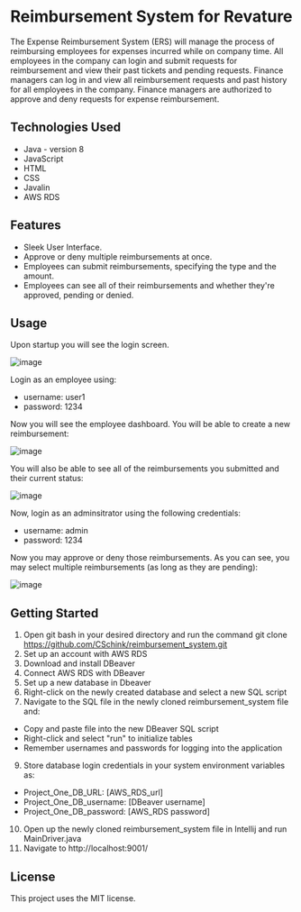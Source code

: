 # Reimbursement System for Revature

The Expense Reimbursement System (ERS) will manage the process of reimbursing employees for expenses incurred while on company time. All employees in the company can login and submit requests for reimbursement and view their past tickets and pending requests. Finance managers can log in and view all reimbursement requests and past history for all employees in the company. Finance managers are authorized to approve and deny requests for expense reimbursement. 

## Technologies Used

* Java - version 8
* JavaScript
* HTML
* CSS
* Javalin
* AWS RDS

## Features

* Sleek User Interface.
* Approve or deny multiple reimbursements at once.
* Employees can submit reimbursements, specifying the type and the amount.
* Employees can see all of their reimbursements and whether they're approved, pending or denied.

## Usage

Upon startup you will see the login screen.

![image](https://user-images.githubusercontent.com/45950072/115905626-58342880-a434-11eb-806f-ad53b5566111.png)

Login as an employee using:

* username: user1
* password: 1234

Now you will see the employee dashboard.  You will be able to create a new reimbursement:

![image](https://user-images.githubusercontent.com/45950072/116256664-638f9880-a741-11eb-990a-3bfe29143e71.png)

You will also be able to see all of the reimbursements you submitted and their current status:

![image](https://user-images.githubusercontent.com/45950072/116256767-7d30e000-a741-11eb-82f3-99f595f99691.png)

Now, login as an adminsitrator using the following credentials:

* username: admin
* password: 1234

Now you may approve or deny those reimbursements.  As you can see, you may select multiple reimbursements (as long as they are pending):

![image](https://user-images.githubusercontent.com/45950072/116256977-a81b3400-a741-11eb-82c8-876c0ead56f4.png)



## Getting Started

1. Open git bash in your desired directory and run the command git clone https://github.com/CSchink/reimbursement_system.git
2. Set up an account with AWS RDS
3. Download and install DBeaver
4. Connect AWS RDS with DBeaver
5. Set up a new database in Dbeaver
6. Right-click on the newly created database and select a new SQL script
7. Navigate to the SQL file in the newly cloned reimbursement_system file and:
* Copy and paste file into the new DBeaver SQL script
* Right-click and select "run" to initialize tables
* Remember usernames and passwords for logging into the application
9. Store database login credentials in your system environment variables as:
* Project_One_DB_URL: [AWS_RDS_url]
* Project_One_DB_username: [DBeaver username]
* Project_One_DB_password: [AWS_RDS password]
10. Open up the newly cloned reimbursement_system file in Intellij and run MainDriver.java
11. Navigate to http://localhost:9001/

## License
This project uses the MIT license.
